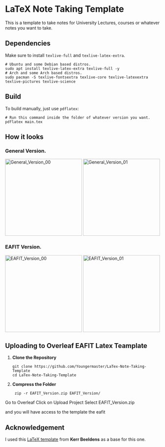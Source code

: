 # LaTeX Note Taking Template

This is a template to take notes for University Lectures, courses or whatever
notes you want to take.

## Dependencies

Make sure to install `texlive-full` and `texlive-latex-extra`.

```shell
# Ubuntu and some Debian based distros.
sudo apt install texlive-latex-extra texlive-full -y
# Arch and some Arch based distros.
sudo pacman -S texlive-fontsextra texlive-core texlive-latexextra texlive-pictures texlive-science
```


## Build

To build manually, just use `pdflatex`:
```shell
# Run this command inside the folder of whatever version you want.
pdflatex main.tex
```

## How it looks

### General Version.

<p>
    <img src="Assets/General_Version_00.png" alt="General_Version_00" width="250"/>
    <img src="Assets/General_Version_01.png" alt="General_Version_01" width="250"/>
</p>

### EAFIT Version.

<p>
    <img src="Assets/EAFIT_Version_00.png" alt="EAFIT_Version_00" width="250"/>
    <img src="Assets/EAFIT_Version_01.png" alt="EAFIT_Version_01" width="250"/>
</p>

## Uploading to Overleaf EAFIT Latex Teamplate 

1. **Clone the Repository**  

   ```shell
   git clone https://github.com/Youngermaster/LaTex-Note-Taking-Template
   cd LaTex-Note-Taking-Template

3. **Compress the Folder**

   ```shell
    zip -r EAFIT_Version.zip EAFIT_Version/

Go to Overleaf
Click on Upload Project
Select EAFIT_Version.zip

and you will have access to the template the eafit


## Acknowledgement

I used this [LaTeX template](https://www.overleaf.com/latex/templates/report-template-v1-dot-0/xvtpxwgvmwyr) from **Kerr Beeldens** as a base for this one.
